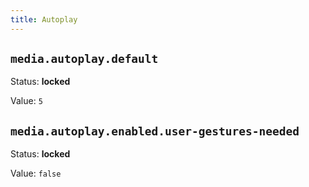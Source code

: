 ```yaml
---
title: Autoplay
---
```



## `media.autoplay.default`

Status: **locked**

Value: `5`


## `media.autoplay.enabled.user-gestures-needed`

Status: **locked**

Value: `false`


